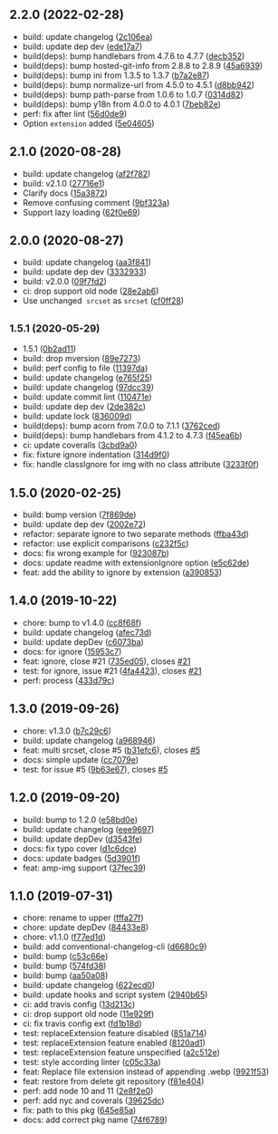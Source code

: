 ## 2.2.0 (2022-02-28)

* build: update changelog ([2c106ea](https://github.com/posthtml/posthtml-webp/commit/2c106ea))
* build: update dep dev ([ede17a7](https://github.com/posthtml/posthtml-webp/commit/ede17a7))
* build(deps): bump handlebars from 4.7.6 to 4.7.7 ([decb352](https://github.com/posthtml/posthtml-webp/commit/decb352))
* build(deps): bump hosted-git-info from 2.8.8 to 2.8.9 ([45a6939](https://github.com/posthtml/posthtml-webp/commit/45a6939))
* build(deps): bump ini from 1.3.5 to 1.3.7 ([b7a2e87](https://github.com/posthtml/posthtml-webp/commit/b7a2e87))
* build(deps): bump normalize-url from 4.5.0 to 4.5.1 ([d8bb942](https://github.com/posthtml/posthtml-webp/commit/d8bb942))
* build(deps): bump path-parse from 1.0.6 to 1.0.7 ([0314d82](https://github.com/posthtml/posthtml-webp/commit/0314d82))
* build(deps): bump y18n from 4.0.0 to 4.0.1 ([7beb82e](https://github.com/posthtml/posthtml-webp/commit/7beb82e))
* perf: fix after lint ([56d0de9](https://github.com/posthtml/posthtml-webp/commit/56d0de9))
* Option `extension` added ([5e04605](https://github.com/posthtml/posthtml-webp/commit/5e04605))



## 2.1.0 (2020-08-28)

* build: update changelog ([af2f782](https://github.com/posthtml/posthtml-webp/commit/af2f782))
* build: v2.1.0 ([27716e1](https://github.com/posthtml/posthtml-webp/commit/27716e1))
* Clarify docs ([15a3872](https://github.com/posthtml/posthtml-webp/commit/15a3872))
* Remove confusing comment ([9bf323a](https://github.com/posthtml/posthtml-webp/commit/9bf323a))
* Support lazy loading ([62f0e69](https://github.com/posthtml/posthtml-webp/commit/62f0e69))



## 2.0.0 (2020-08-27)

* build: update changelog ([aa3f841](https://github.com/posthtml/posthtml-webp/commit/aa3f841))
* build: update dep dev ([3332933](https://github.com/posthtml/posthtml-webp/commit/3332933))
* build: v2.0.0 ([09f7fd2](https://github.com/posthtml/posthtml-webp/commit/09f7fd2))
* ci: drop support old node ([28e2ab6](https://github.com/posthtml/posthtml-webp/commit/28e2ab6))
* Use unchanged <img> `srcset` as <source> `srcset` ([cf0ff28](https://github.com/posthtml/posthtml-webp/commit/cf0ff28))



## <small>1.5.1 (2020-05-29)</small>

* 1.5.1 ([0b2ad11](https://github.com/posthtml/posthtml-webp/commit/0b2ad11))
* build: drop mversion ([89e7273](https://github.com/posthtml/posthtml-webp/commit/89e7273))
* build: perf config to file ([11397da](https://github.com/posthtml/posthtml-webp/commit/11397da))
* build: update changelog ([e765f25](https://github.com/posthtml/posthtml-webp/commit/e765f25))
* build: update changelog ([97dcc39](https://github.com/posthtml/posthtml-webp/commit/97dcc39))
* build: update commit lint ([110471e](https://github.com/posthtml/posthtml-webp/commit/110471e))
* build: update dep dev ([2de382c](https://github.com/posthtml/posthtml-webp/commit/2de382c))
* build: update lock ([836009d](https://github.com/posthtml/posthtml-webp/commit/836009d))
* build(deps): bump acorn from 7.0.0 to 7.1.1 ([3762ced](https://github.com/posthtml/posthtml-webp/commit/3762ced))
* build(deps): bump handlebars from 4.1.2 to 4.7.3 ([f45ea6b](https://github.com/posthtml/posthtml-webp/commit/f45ea6b))
* ci: update coveralls ([3cbd9a0](https://github.com/posthtml/posthtml-webp/commit/3cbd9a0))
* fix: fixture ignore indentation ([314d9f0](https://github.com/posthtml/posthtml-webp/commit/314d9f0))
* fix: handle classIgnore for img with no class attribute ([3233f0f](https://github.com/posthtml/posthtml-webp/commit/3233f0f))



## 1.5.0 (2020-02-25)

* build: bump version ([7f869de](https://github.com/posthtml/posthtml-webp/commit/7f869de))
* build: update dep dev ([2002e72](https://github.com/posthtml/posthtml-webp/commit/2002e72))
* refactor: separate ignore to two separate methods ([ffba43d](https://github.com/posthtml/posthtml-webp/commit/ffba43d))
* refactor: use explicit comparisons ([c232f5c](https://github.com/posthtml/posthtml-webp/commit/c232f5c))
* docs: fix wrong example for ([923087b](https://github.com/posthtml/posthtml-webp/commit/923087b))
* docs: update readme with extensionIgnore option ([e5c62de](https://github.com/posthtml/posthtml-webp/commit/e5c62de))
* feat: add the ability to ignore by extension ([a390853](https://github.com/posthtml/posthtml-webp/commit/a390853))



## 1.4.0 (2019-10-22)

* chore: bump to v1.4.0 ([cc8f68f](https://github.com/posthtml/posthtml-webp/commit/cc8f68f))
* build: update changelog ([afec73d](https://github.com/posthtml/posthtml-webp/commit/afec73d))
* build: update depDev ([c6073ba](https://github.com/posthtml/posthtml-webp/commit/c6073ba))
* docs: for ignore ([15953c7](https://github.com/posthtml/posthtml-webp/commit/15953c7))
* feat: ignore, close #21 ([735ed05](https://github.com/posthtml/posthtml-webp/commit/735ed05)), closes [#21](https://github.com/posthtml/posthtml-webp/issues/21)
* test: for ignore, issue #21 ([4fa4423](https://github.com/posthtml/posthtml-webp/commit/4fa4423)), closes [#21](https://github.com/posthtml/posthtml-webp/issues/21)
* perf: process ([433d79c](https://github.com/posthtml/posthtml-webp/commit/433d79c))



## 1.3.0 (2019-09-26)

* chore: v1.3.0 ([b7c29c6](https://github.com/posthtml/posthtml-webp/commit/b7c29c6))
* build: update changelog ([a968946](https://github.com/posthtml/posthtml-webp/commit/a968946))
* feat: multi srcset, close #5 ([b31efc6](https://github.com/posthtml/posthtml-webp/commit/b31efc6)), closes [#5](https://github.com/posthtml/posthtml-webp/issues/5)
* docs: simple update ([cc7079e](https://github.com/posthtml/posthtml-webp/commit/cc7079e))
* test: for issue #5 ([9b63e67](https://github.com/posthtml/posthtml-webp/commit/9b63e67)), closes [#5](https://github.com/posthtml/posthtml-webp/issues/5)



## 1.2.0 (2019-09-20)

* build: bump to 1.2.0 ([e58bd0e](https://github.com/posthtml/posthtml-webp/commit/e58bd0e))
* build: update changelog ([eee9697](https://github.com/posthtml/posthtml-webp/commit/eee9697))
* build: update depDev ([d3543fe](https://github.com/posthtml/posthtml-webp/commit/d3543fe))
* docs: fix typo cover ([d1c6dce](https://github.com/posthtml/posthtml-webp/commit/d1c6dce))
* docs: update badges ([5d3901f](https://github.com/posthtml/posthtml-webp/commit/5d3901f))
* feat: amp-img support ([37fec39](https://github.com/posthtml/posthtml-webp/commit/37fec39))



## 1.1.0 (2019-07-31)

* chore: rename to upper ([fffa27f](https://github.com/posthtml/posthtml-webp/commit/fffa27f))
* chore: update depDev ([84433e8](https://github.com/posthtml/posthtml-webp/commit/84433e8))
* chore: v1.1.0 ([f77ed1d](https://github.com/posthtml/posthtml-webp/commit/f77ed1d))
* build: add conventional-changelog-cli ([d6680c9](https://github.com/posthtml/posthtml-webp/commit/d6680c9))
* build: bump ([c53c66e](https://github.com/posthtml/posthtml-webp/commit/c53c66e))
* build: bump ([574fd38](https://github.com/posthtml/posthtml-webp/commit/574fd38))
* build: bump ([aa50a08](https://github.com/posthtml/posthtml-webp/commit/aa50a08))
* build: update changelog ([622ecd0](https://github.com/posthtml/posthtml-webp/commit/622ecd0))
* build: update hooks and script system ([2940b65](https://github.com/posthtml/posthtml-webp/commit/2940b65))
* ci: add travis config ([13d213c](https://github.com/posthtml/posthtml-webp/commit/13d213c))
* ci: drop support old node ([11e929f](https://github.com/posthtml/posthtml-webp/commit/11e929f))
* ci: fix travis config ext ([fd1b18d](https://github.com/posthtml/posthtml-webp/commit/fd1b18d))
* test: replaceExtension feature disabled ([851a714](https://github.com/posthtml/posthtml-webp/commit/851a714))
* test: replaceExtension feature enabled ([8120ad1](https://github.com/posthtml/posthtml-webp/commit/8120ad1))
* test: replaceExtension feature unspecified ([a2c512e](https://github.com/posthtml/posthtml-webp/commit/a2c512e))
* test: style according linter ([c05c33a](https://github.com/posthtml/posthtml-webp/commit/c05c33a))
* feat: Replace file extension instead of appending .webp ([9921f53](https://github.com/posthtml/posthtml-webp/commit/9921f53))
* feat: restore from delete git repository ([f81e404](https://github.com/posthtml/posthtml-webp/commit/f81e404))
* perf: add node 10 and 11 ([2e8f2e0](https://github.com/posthtml/posthtml-webp/commit/2e8f2e0))
* perf: add nyc and coverals ([39625dc](https://github.com/posthtml/posthtml-webp/commit/39625dc))
* fix: path to this pkg ([645e85a](https://github.com/posthtml/posthtml-webp/commit/645e85a))
* docs: add correct pkg name ([74f6789](https://github.com/posthtml/posthtml-webp/commit/74f6789))



